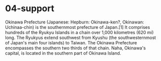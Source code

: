# 04-support

Okinawa Prefecture (Japanese: Hepburn: Okinawa-ken?, Okinawan: Uchinaa-chin) is the southernmost prefecture of Japan.[1] It comprises hundreds of the Ryukyu Islands in a chain over 1,000 kilometres (620 mi) long. The Ryukyus extend southwest from Kyushu (the southwesternmost of Japan's main four islands) to Taiwan. The Okinawa Prefecture encompasses the southern two thirds of that chain. Naha, Okinawa's capital, is located in the southern part of Okinawa Island.

